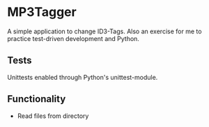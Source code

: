 # MP3Tagger
A simple application to change ID3-Tags.
Also an exercise for me to practice test-driven development and Python.

## Tests
Unittests enabled through Python's unittest-module.

## Functionality
- Read files from directory